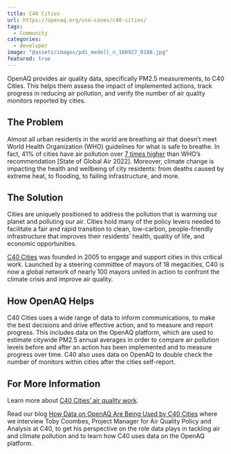 ```yaml
---
title: C40 Cities
url: https://openaq.org/use-cases/c40-cities/
tags:
  - Community
categories:
  - developer
image: "@assets/images/pdi_medell_n_160927_0188.jpg"
featured: true
---
```



OpenAQ provides air quality data, specifically PM2.5 measurements, to C40 Cities. This helps them assess the impact of implemented actions, track progress in reducing air pollution, and verify the number of air quality monitors reported by cities.

## The Problem

Almost all urban residents in the world are breathing air that doesn’t meet World Health Organization (WHO) guidelines for what is safe to breathe. In fact, 41% of cities have air pollution over [7 times higher](https://www.stateofglobalair.org/sites/default/files/documents/2022-08/2022-soga-cities-report.pdf) than WHO’s recommendation \[State of Global Air 2022\]. Moreover, climate change is impacting the health and wellbeing of city residents: from deaths caused by extreme heat, to flooding, to failing infrastructure, and more.

## The Solution

Cities are uniquely positioned to address the pollution that is warming our planet and polluting our air. Cities hold many of the policy levers needed to facilitate a fair and rapid transition to clean, low-carbon, people-friendly infrastructure that improves their residents’ health, quality of life, and economic opportunities.

[C40 Cities](https://www.c40.org/) was founded in 2005 to engage and support cities in this critical work. Launched by a steering committee of mayors of 18 megacities, C40 is now a global network of nearly 100 mayors united in action to confront the climate crisis and improve air quality.

## How OpenAQ Helps

C40 Cities uses a wide range of data to inform communications, to make the best decisions and drive effective action, and to measure and report progress. This includes data on the OpenAQ platform, which are used to estimate citywide PM2.5 annual averages in order to compare air pollution levels before and after an action has been implemented and to measure progress over time. C40 also uses data on OpenAQ to double check the number of monitors within cities after the cities self-report.

## For More Information

Learn more about [C40 Cities’ air quality work](https://www.c40.org/what-we-do/scaling-up-climate-action/air-quality/).

Read our blog [How Data on OpenAQ Are Being Used by C40 Cities](https://openaq.medium.com/how-data-on-openaq-are-being-used-by-c40-cities-36602626ba5c) where we interview Toby Coombes, Project Manager for Air Quality Policy and Analysis at C40, to get his perspective on the role data plays in tackling air and climate pollution and to learn how C40 uses data on the OpenAQ platform.
